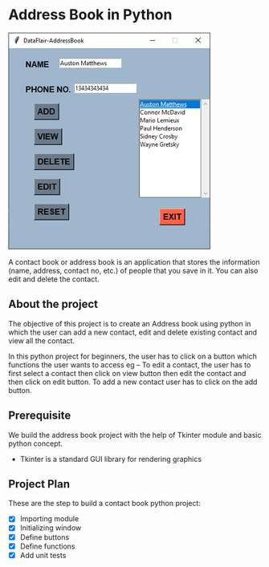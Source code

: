 # Address Book in Python

![img.png](img.png)

A contact book or address book is an application that stores the information 
(name, address, contact no, etc.) of people that you save in it. You can 
also edit and delete the contact.

## About the project

The objective of this project is to create an Address book using python in 
which the user can add a new contact, edit and delete existing contact and 
view all the contact.

In this python project for beginners, the user has to click on a button 
which functions the user wants to access eg – To edit a contact, the user 
has to first select a contact then click on view button then edit the 
contact and then click on edit button. To add a new contact user has to 
click on the add button.

## Prerequisite

We build the address book project with the help of Tkinter module and basic 
python concept.

- Tkinter is a standard GUI library for rendering graphics

## Project Plan

These are the step to build a contact book python project:

- [x] Importing module
- [x] Initializing window
- [x] Define buttons
- [x] Define functions
- [x] Add unit tests
